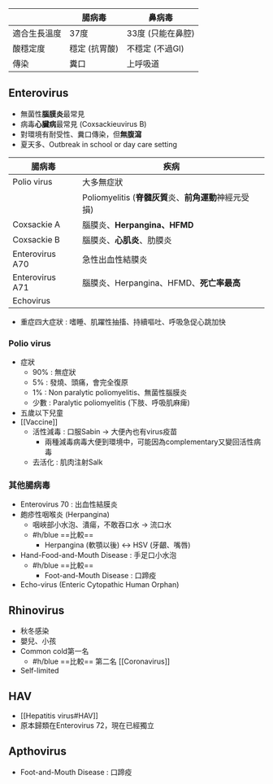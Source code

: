 |              | 腸病毒        | 鼻病毒            |
|--------------|---------------|-------------------|
| 適合生長溫度 | 37度          | 33度 (只能在鼻腔) |
| 酸穩定度     | 穩定 (抗胃酸) | 不穩定 (不過GI)   |
| 傳染         | 糞口          | 上呼吸道          |
## Enterovirus
- 無菌性**腦膜炎**最常見
- 病毒**心臟病**最常見 (Coxsackieuvirus B)
- 對環境有耐受性、糞口傳染，但**無腹瀉**
- 夏天多、Outbreak in school or day care setting

| 腸病毒           | 疾病                                                |
|------------------|-----------------------------------------------------|
| Polio virus      | 大多無症狀                                          |
|                  | Poliomyelitis (**脊髓灰質**炎、**前角運動**神經元受損) |
| Coxsackie A | 腦膜炎、**Herpangina、HFMD**                            |
| Coxsackie B | 腦膜炎、**心肌炎**、肋膜炎                              |
| Enterovirus A70  |   急性出血性結膜炎               |
| Enterovirus A71  | 腦膜炎、Herpangina、HFMD、**死亡率最高**                 |
| Echovirus        |                                                     |
- 重症四大症狀 : 嗜睡、肌躍性抽搐、持續嘔吐、呼吸急促心跳加快
### Polio virus
- 症狀
	- 90% : 無症狀
	- 5% : 發燒、頭痛，會完全復原
	- 1% : Non paralytic poliomyelitis、無菌性腦膜炎
	- 少數 : Paralytic poliomyelitis (下肢、呼吸肌麻痺)
- 五歲以下兒童
- [[Vaccine]]
	- 活性減毒 : 口服Sabin -> 大便內也有virus疫苗
		- 兩種減毒病毒大便到環境中，可能因為complementary又變回活性病毒
	- 去活化 : 肌肉注射Salk
### 其他腸病毒
- Enterovirus 70 : 出血性結膜炎
- 皰疹性咽喉炎 (Herpangina)
	- 咽峽部小水泡、潰瘍，不敢吞口水 -> 流口水
	- #h/blue ==比較==
		- Herpangina (軟顎以後) <-> HSV (牙齦、嘴唇)
- Hand-Food-and-Mouth Disease : 手足口小水泡
	- #h/blue ==比較==
		- Foot-and-Mouth Disease : 口蹄疫
- Echo-virus (Enteric Cytopathic Human Orphan)
## Rhinovirus
- 秋冬感染
- 嬰兒、小孩
- Common cold第一名
	- #h/blue ==比較== 第二名 [[Coronavirus]]
- Self-limited
## HAV
- [[Hepatitis virus#HAV]]
- 原本歸類在Enterovirus 72，現在已經獨立
## Apthovirus
- Foot-and-Mouth Disease : 口蹄疫
